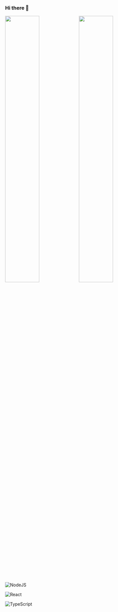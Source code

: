 ### Hi there 👋

<img align="left" width="47%" src="https://github-readme-stats.vercel.app/api?username=jcarroll1976&show_icons=true&theme=radical"/>

<img align="left" width="47%" src="https://github-readme-stats.vercel.app/api/top-langs/?username=jcarroll1976&layout=compact"/>

![NodeJS](https://img.shields.io/badge/node.js-6DA55F?style=for-the-badge&logo=node.js&logoColor=white)

![React](https://img.shields.io/badge/react-%2320232a.svg?style=for-the-badge&logo=react&logoColor=%2361DAFB)

![TypeScript](https://img.shields.io/badge/typescript-%23007ACC.svg?style=for-the-badge&logo=typescript&logoColor=white)
